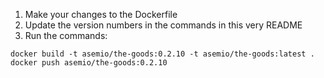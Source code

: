 1. Make your changes to the Dockerfile
2. Update the version numbers in the commands in this very README
3. Run the commands:

```
docker build -t asemio/the-goods:0.2.10 -t asemio/the-goods:latest .
docker push asemio/the-goods:0.2.10
```
